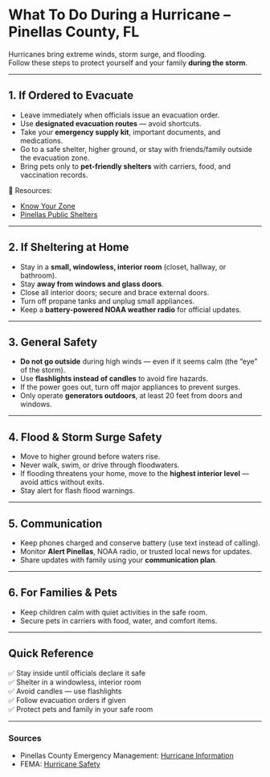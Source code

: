 # What To Do During a Hurricane – Pinellas County, FL

Hurricanes bring extreme winds, storm surge, and flooding.  
Follow these steps to protect yourself and your family **during the storm**.

---

## 1. If Ordered to Evacuate
- Leave immediately when officials issue an evacuation order.  
- Use **designated evacuation routes** — avoid shortcuts.  
- Take your **emergency supply kit**, important documents, and medications.  
- Go to a safe shelter, higher ground, or stay with friends/family outside the evacuation zone.  
- Bring pets only to **pet-friendly shelters** with carriers, food, and vaccination records.  

📍 Resources:  
- [Know Your Zone](https://kyz.pinellas.gov)  
- [Pinellas Public Shelters](https://pinellas.gov/emergency-information/public-shelters/)  

---

## 2. If Sheltering at Home
- Stay in a **small, windowless, interior room** (closet, hallway, or bathroom).  
- Stay **away from windows and glass doors**.  
- Close all interior doors; secure and brace external doors.  
- Turn off propane tanks and unplug small appliances.  
- Keep a **battery-powered NOAA weather radio** for official updates.  

---

## 3. General Safety
- **Do not go outside** during high winds — even if it seems calm (the “eye” of the storm).  
- Use **flashlights instead of candles** to avoid fire hazards.  
- If the power goes out, turn off major appliances to prevent surges.  
- Only operate **generators outdoors**, at least 20 feet from doors and windows.  

---

## 4. Flood & Storm Surge Safety
- Move to higher ground before waters rise.  
- Never walk, swim, or drive through floodwaters.  
- If flooding threatens your home, move to the **highest interior level** — avoid attics without exits.  
- Stay alert for flash flood warnings.  

---

## 5. Communication
- Keep phones charged and conserve battery (use text instead of calling).  
- Monitor **Alert Pinellas**, NOAA radio, or trusted local news for updates.  
- Share updates with family using your **communication plan**.  

---

## 6. For Families & Pets
- Keep children calm with quiet activities in the safe room.  
- Secure pets in carriers with food, water, and comfort items.  

---

## Quick Reference
✅ Stay inside until officials declare it safe  
✅ Shelter in a windowless, interior room  
✅ Avoid candles — use flashlights  
✅ Follow evacuation orders if given  
✅ Protect pets and family in your safe room  

---

### Sources
- Pinellas County Emergency Management: [Hurricane Information](https://pinellas.gov/emergency-information/)  
- FEMA: [Hurricane Safety](https://www.ready.gov/hurricanes)  
